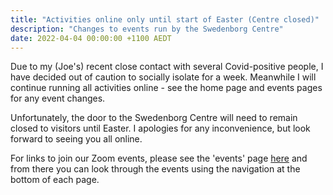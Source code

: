 ```yaml
---
title: "Activities online only until start of Easter (Centre closed)"
description: "Changes to events run by the Swedenborg Centre"
date: 2022-04-04 00:00:00 +1100 AEDT
---
```


Due to my (Joe's) recent close contact with several Covid-positive people, I have decided out of caution to socially isolate for a week. Meanwhile I will continue running all activities online - see the home page and events pages for any event changes.

Unfortunately, the door to the Swedenborg Centre will need to remain closed to visitors until Easter. I apologies for any inconvenience, but look forward to seeing you all online.

For links to join our Zoom events, please see the 'events' page [here](https://swedenborg.com.au/events/) and from there you can look through the events using the navigation at the bottom of each page.